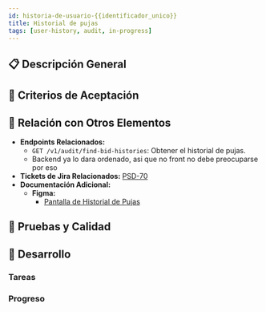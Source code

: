 ```yaml
---
id: historia-de-usuario-{{identificador_unico}}
title: Historial de pujas
tags: [user-history, audit, in-progress]
---
```


## 📋 Descripción General

## 🎯 Criterios de Aceptación

## 🔗 Relación con Otros Elementos

- **Endpoints Relacionados:**
  - `GET /v1/audit/find-bid-histories`: Obtener el historial de pujas.
  - Backend ya lo dara ordenado, asi que no front no debe preocuparse por eso
- **Tickets de Jira Relacionados:** [PSD-70](https://novaly-team.atlassian.net/browse/PSD-70)
- **Documentación Adicional:**
  - **Figma:**
    - [Pantalla de Historial de Pujas](https://www.figma.com/design/7h5bUXzvQMQYmOc7jNNm4b/Subastas-UI?node-id=1403-111448&t=5MoQ2l3kLeBH0D8j-4)

## 🧪 Pruebas y Calidad

## 🚀 Desarrollo

### Tareas

### Progreso
